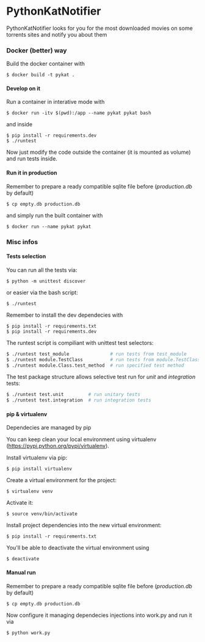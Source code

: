 # PythonKatNotifier

PythonKatNotifier looks for you for the most downloaded movies on some torrents sites and notify you about them

### Docker (better) way

Build the docker container with
```
$ docker build -t pykat .
```

#### Develop on it

Run a container in interative mode with
```
$ docker run -itv $(pwd):/app --name pykat pykat bash
```
and inside
```
$ pip install -r requirements.dev
$ ./runtest
```
Now just modify the code outside the container (it is mounted as volume) and run tests inside.

#### Run it in production

Remember to prepare a ready compatible sqlite file before (*production.db* by default)
```
$ cp empty.db production.db
```
and simply run the built container with
```
$ docker run --name pykat pykat 
```

### Misc infos

#### Tests selection

You can run all the tests via:
```
$ python -m unittest discover
```
or easier via the bash script:
```
$ ./runtest
```
Remember to install the dev dependecies with
```
$ pip install -r requirements.txt
$ pip install -r requirements.dev
```
The runtest script is compiliant with unittest test selectors:
```bash
$ ./runtest test_module               # run tests from test_module
$ ./runtest module.TestClass          # run tests from module.TestClass
$ ./runtest module.Class.test_method  # run specified test method
```
The test package structure allows selective test run for *unit* and *integration* tests:
```bash
$ ./runtest test.unit         # run unitary tests
$ ./runtest test.integration  # run integration tests
```

#### pip & virtualenv

Dependecies are managed by pip

You can keep clean your local environment using virtualenv (https://pypi.python.org/pypi/virtualenv).

Install virtualenv via pip:
```
$ pip install virtualenv
```
Create a virtual environment for the project:
```
$ virtualenv venv
```
Activate it:
```
$ source venv/bin/activate
```
Install project dependencies into the new virtual environment:
```
$ pip install -r requirements.txt
```
You'll be able to deactivate the virtual environment using
```
$ deactivate
```

#### Manual run

Remember to prepare a ready compatible sqlite file before (*production.db* by default)
```
$ cp empty.db production.db
```
Now configure it managing dependecies injections into work.py and run it via
```
$ python work.py
```
